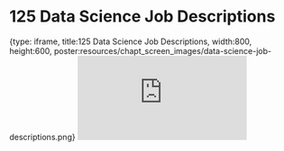 # 125 Data Science Job Descriptions
 
{type: iframe, title:125 Data Science Job Descriptions, width:800, height:600, poster:resources/chapt_screen_images/data-science-job-descriptions.png}
![](https://datatrail-jhu.github.io/DataTrail/no_toc/data-science-job-descriptions.html)
 

 
